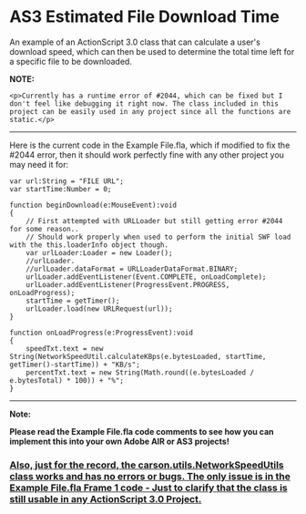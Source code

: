 # AS3 Estimated File Download Time

 An example of an ActionScript 3.0 class that can calculate a user's download speed, which can then be used to determine the total time left for a specific file to be downloaded.

<b>NOTE:</b>

`<p>Currently has a runtime error of #2044, which can be fixed but I don't feel like debugging it right now. The class included in this project can be easily used in any project since all the functions are static.</p>`

-----

Here is the current code in the Example File.fla, which if modified to fix the #2044 error, then it should work perfectly fine with any other project you may need it for:

```AS3
var url:String = "FILE URL";
var startTime:Number = 0;

function beginDownload(e:MouseEvent):void
{
	// First attempted with URLLoader but still getting error #2044 for some reason..
	// Should work properly when used to perform the initial SWF load with the this.loaderInfo object though.
	var urlLoader:Loader = new Loader();
	//urlLoader.
	//urlLoader.dataFormat = URLLoaderDataFormat.BINARY;
	urlLoader.addEventListener(Event.COMPLETE, onLoadComplete);
	urlLoader.addEventListener(ProgressEvent.PROGRESS, onLoadProgress);
	startTime = getTimer();
	urlLoader.load(new URLRequest(url));
}

function onLoadProgress(e:ProgressEvent):void
{
	speedTxt.text = new String(NetworkSpeedUtil.calculateKBps(e.bytesLoaded, startTime, getTimer()-startTime)) + "KB/s";
	percentTxt.text = new String(Math.round((e.bytesLoaded / e.bytesTotal) * 100)) + "%";
}
```

-----

<b>Note:</b>
<p><b>Please read the Example File.fla code comments to see how you can implement this into your own Adobe AIR or AS3 projects!</b></p>

<h3><b><u>Also, just for the record, the carson.utils.NetworkSpeedUtils class works and has no errors or bugs. The only issue is in the Example File.fla Frame 1 code - Just to clarify that the class is still usable in any ActionScript 3.0 Project.</u></b></h3>
